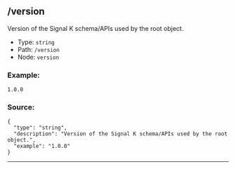 ## /version

Version of the Signal K schema/APIs used by the root object.

* Type: `string`
* Path: `/version`
* Node: `version`

### Example:
```
1.0.0
```

### Source:
```
{
  "type": "string",
  "description": "Version of the Signal K schema/APIs used by the root object.",
  "example": "1.0.0"
}
```

---
